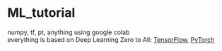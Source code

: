 # ML_tutorial
numpy, tf, pt, anything using google colab  
everything is based on
Deep Learning Zero to All: [TensorFlow](https://github.com/hgstyler/TensorFlow.git), [PyTorch](https://github.com/hgstyler/PyTorch.git)

